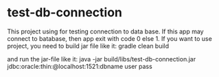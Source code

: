 # test-db-connection
This project using for testing connection to data base.
If this app may connect to batabase, then app exit with code 0 else 1. 
If you want to use project, you need to build jar file like it:
gradle clean build

and run the jar-file like it:
java -jar build/libs/test-db-connection.jar jdbc:oracle:thin:@localhost:1521:dbname user pass